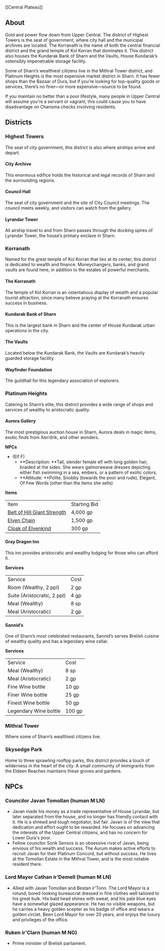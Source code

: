 [[Central Plateau]]

## About
Gold and power flow down from Upper Central. The district of Highest Towers is the seat of government, where city hall and the municipal archives are located. The Korranath is the name of both the central financial district and the grand temple of Kol Korran that dominates it. This district also houses the Kundarak Bank of Sharn and the Vaults, House Kundarak’s ostensibly impenetrable storage facility.

Some of Sharn’s wealthiest citizens live in the Mithral Tower district, and Platinum Heights is the most expensive market district in Sharn. It has fewer shops than the Bazaar of Dura, but if you’re looking for top-quality goods or services, there’s no finer—or more expensive—source to be found.

If you maintain no better than a poor lifestyle, many people in Upper Central will assume you’re a servant or vagrant; this could cause you to have disadvantage on Charisma checks involving residents.

## Districts
### Highest Towers

The seat of city government, this district is also where airships arrive and depart.


#### City Archive
This enormous edifice holds the historical and legal records of Sharn and the surrounding regions.


#### Council Hall
The seat of city government and the site of City Council meetings. The council meets weekly, and visitors can watch from the gallery.


#### Lyrandar Tower
All airship travel to and from Sharn passes through the docking spires of Lyrandar Tower, the house’s primary enclave in Sharn.


### Korranath
Named for the great temple of Kol Korran that lies at its center, this district is dedicated to wealth and finance. Moneychangers, banks, and grand vaults are found here, in addition to the estates of powerful merchants.


#### The Korranath
The temple of Kol Korran is an ostentatious display of wealth and a popular tourist attraction, since many believe praying at the Korranath ensures success in business.


#### Kundarak Bank of Sharn
This is the largest bank in Sharn and the center of House Kundarak urban operations in the city.


#### The Vaults
Located below the Kundarak Bank, the Vaults are Kundarak’s heavily guarded storage facility.


#### Wayfinder Foundation
The guildhall for this legendary association of explorers.


### Platinum Heights
Catering to Sharn’s elite, this district provides a wide range of shops and services of wealthy to aristocratic quality.


#### Aurora Gallery
The most prestigious auction house in Sharn, Aurora deals in magic items, exotic finds from Xen’drik, and other wonders.

**NPCs**
* (Elf F)
  * **Description: **Tall, slender female elf with long golden hair, braided at the sides. She wears galmorweave dresses depicting either fish swimming in a sea, embers, or a pattern of exotic colors.
  * **Attitude: **Polite, Snobby (towards the poor and rude), Elegant, Of Few Words (other than the items she sells)

**Items**

<table>
  <tr>
   <td>Item
   </td>
   <td>Starting Bid
   </td>
  </tr>
  <tr>
   <td><a href="https://www.dndbeyond.com/magic-items/belt-of-hill-giant-strength">Belt of Hill Giant Strength</a>
   </td>
   <td>4,000 gp
   </td>
  </tr>
  <tr>
   <td><a href="https://www.dndbeyond.com/magic-items/elven-chain">Elven Chain</a>
   </td>
   <td>1,500 gp
   </td>
  </tr>
  <tr>
   <td><a href="https://www.dndbeyond.com/magic-items/cloak-of-elvenkind">Cloak of Elvenkind</a>
   </td>
   <td>300 gp
   </td>
  </tr>
</table>



#### Gray Dragon Inn
This inn provides aristocratic and wealthy lodging for those who can afford it.

**Services**
<table>
  <tr>
   <td>Service
   </td>
   <td>Cost
   </td>
  </tr>
  <tr>
   <td>Room (Wealthy, 2 ppl)
   </td>
   <td>2 gp
   </td>
  </tr>
  <tr>
   <td>Suite (Aristocratic, 2 ppl)
   </td>
   <td>4 gp
   </td>
  </tr>
  <tr>
   <td>Meal (Wealthy)
   </td>
   <td>8 sp
   </td>
  </tr>
  <tr>
   <td>Meal (Aristocratic)
   </td>
   <td>2 gp
   </td>
  </tr>
</table>



####  Sannid’s
One of Sharn’s most celebrated restaurants, Sannid’s serves Brelish cuisine of wealthy quality and has a legendary wine cellar.

**Services**
<table>
  <tr>
   <td>Service
   </td>
   <td>Cost
   </td>
  </tr>
  <tr>
   <td>Meal (Wealthy)
   </td>
   <td>8 sp
   </td>
  </tr>
  <tr>
   <td>Meal (Aristocratic)
   </td>
   <td>2 gp
   </td>
  </tr>
  <tr>
   <td>Fine Wine bottle
   </td>
   <td>10 gp
   </td>
  </tr>
  <tr>
   <td>Finer Wine bottle
   </td>
   <td>25 gp
   </td>
  </tr>
  <tr>
   <td>Finest Wine bottle
   </td>
   <td>50 gp
   </td>
  </tr>
  <tr>
   <td>Legendary Wine bottle
   </td>
   <td>100 gp
   </td>
  </tr>
</table>


### Mithral Tower
Where some of Sharn’s wealthiest citizens live.

### Skysedge Park
Home to three sprawling rooftop parks, this district provides a touch of wilderness in the heart of the city. A small community of immigrants from the Eldeen Reaches maintains these groves and gardens.


## NPCs
### Councilor Javan Tomollan (human M LN)
* Javan made his money as a trade representative of House Lyrandar, but later separated from the house, and no longer has friendly contact with it. He is a shrewd and tough negotiator, but fair. Javan is of the view that dedication and effort ought to be rewarded. He focuses on advancing the interests of the Upper Central citizens, and has no concern for Lower Dura's poor.
* Fellow councilor Sorik Sensos is an obsessive rival of Javan, being envious of his wealth and success. The Aurum makes active efforts to recruit Javan for their Platinum Concord, but without success. He lives at the Tomollan Estate in the Mithral Tower, and is the most notable resident there.

### Lord Mayor Cathan ir’Demell (human M LN)
* Allied with Javan Tomollan and Bestan ir'Tonn. The Lord Mayor is a rotund, bored-looking bureaucrat dressed in fine clothes well tailored to his great bulk. His bald head shines with sweat, and his pale blue eyes have a somewhat glazed appearance. He has no visible weapons, but he carries a heavy golden scepter as his badge of office and wears a golden circlet. Been Lord Mayor for over 20 years, and enjoys the luxury and privileges of the office.

### Ruken ir'Clarn (human M NG)
* Prime minister of Brelish parliament.